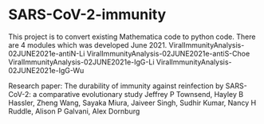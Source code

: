 # SARS-CoV-2-immunity

This project is to convert existing Mathematica code to python code. There are 4 modules which was developed June 2021. 
ViralImmunityAnalysis-02JUNE2021e-antiN-Li
ViralImmunityAnalysis-02JUNE2021e-antiS-Choe
ViralImmunityAnalysis-02JUNE2021e-IgG-Li
ViralImmunityAnalysis-02JUNE2021e-IgG-Wu

Research paper:
The durability of immunity against reinfection by SARS-CoV-2: a comparative evolutionary study 
Jeffrey P Townsend, Hayley B Hassler, Zheng Wang, Sayaka Miura, Jaiveer Singh, Sudhir Kumar, Nancy H Ruddle, Alison P Galvani, Alex Dornburg
